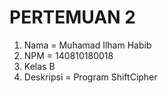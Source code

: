 # PERTEMUAN 2

1. Nama = Muhamad Ilham Habib
2. NPM = 140810180018
3. Kelas B
4. Deskripsi = Program ShiftCipher

